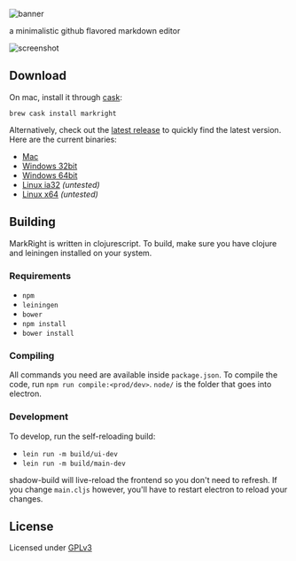![banner](https://raw.githubusercontent.com/dvcrn/dmedit/master/resources/markright-banner.png)

a minimalistic github flavored markdown editor

![screenshot](https://raw.githubusercontent.com/dvcrn/markright/master/resources/screenshot.png)

## Download

On mac, install it through [cask][8]:
```
brew cask install markright
```

Alternatively, check out the [latest release][1] to quickly find the latest version. 
Here are the current binaries: 

- [Mac][2]
- [Windows 32bit][3]
- [Windows 64bit][4]
- [Linux ia32][5] _(untested)_
- [Linux x64][6] _(untested)_

## Building

MarkRight is written in clojurescript. To build, make sure you have clojure and leiningen installed on your system. 

### Requirements

- `npm`
- `leiningen`
- `bower`
- `npm install`
- `bower install`

### Compiling
All commands you need are available inside `package.json`. To compile the code, run `npm run compile:<prod/dev>`. `node/` is the folder that goes into electron.

### Development

To develop, run the self-reloading build:

- `lein run -m build/ui-dev`
- `lein run -m build/main-dev`

shadow-build will live-reload the frontend so you don't need to refresh. If you change `main.cljs` however, you'll have to restart electron to reload your changes.

## License

Licensed under [GPLv3][7]

[1]: https://github.com/dvcrn/markright/releases/latest/
[2]: https://github.com/dvcrn/markright/releases/download/0.1.5/MarkRight_Mac.dmg
[3]: https://github.com/dvcrn/markright/releases/download/0.1.5/MarkRight_Windows32.exe
[4]: https://github.com/dvcrn/markright/releases/download/0.1.5/MarkRight_Windows64.exe
[5]: https://github.com/dvcrn/markright/releases/download/0.1.5/MarkRight_Linux_ia32.zip
[6]: https://github.com/dvcrn/markright/releases/download/0.1.5/MarkRight_Linux_x64.zip
[7]: http://www.gnu.org/licenses/gpl-3.0.txt
[8]: http://caskroom.io/
